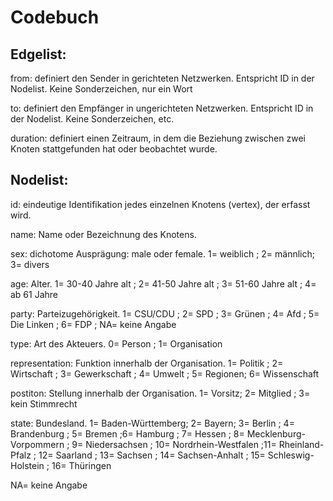 <h1>Codebuch</h1>
<h2>Edgelist:</h2>

from: definiert den Sender in gerichteten Netzwerken. Entspricht ID in der Nodelist. Keine Sonderzeichen, nur ein Wort <p>
to: definiert den Empfänger in ungerichteten Netzwerken. Entspricht ID in der Nodelist. Keine Sonderzeichen, etc. <p>
duration: definiert einen Zeitraum, in dem die Beziehung zwischen zwei Knoten stattgefunden hat oder beobachtet wurde. <p>
  
<h2>Nodelist:</h2>
id: eindeutige Identifikation jedes einzelnen Knotens (vertex), der erfasst wird. <p>  
name: Name oder Bezeichnung des Knotens. <p>
sex: dichotome Ausprägung: male oder female. 1= weiblich ; 2= männlich; 3= divers <p>
age: Alter. 1= 30-40 Jahre alt ; 2= 41-50 Jahre alt ; 3= 51-60 Jahre alt ; 4= ab 61 Jahre <p>
party: Parteizugehörigkeit. 1= CSU/CDU ; 2= SPD ; 3= Grünen ; 4= Afd ; 5= Die Linken ; 6= FDP ; NA= keine Angabe <p>
type: Art des Akteuers. 0= Person ; 1= Organisation <p>
representation: Funktion innerhalb der Organisation. 1= Politik ; 2= Wirtschaft ; 3= Gewerkschaft ; 4= Umwelt ; 5= Regionen; 6= Wissenschaft <p>
postiton: Stellung innerhalb der Organisation. 1= Vorsitz; 2= Mitglied ; 3= kein Stimmrecht <p>
state: Bundesland. 1= Baden-Württemberg; 2= Bayern; 3= Berlin ; 4= Brandenburg ; 5= Bremen ;6= Hamburg ; 7= Hessen ; 8= Mecklenburg-Vorpommern ; 9= Niedersachsen ; 10= Nordrhein-Westfalen ;11= Rheinland-Pfalz ; 12= Saarland ; 13= Sachsen ; 14= Sachsen-Anhalt ; 15= Schleswig-Holstein ; 16= Thüringen <p>
  
NA= keine Angabe
